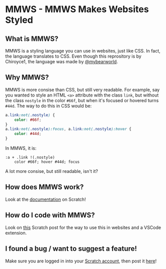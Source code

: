 # MMWS - MMWS Makes Websites Styled

## What is MMWS?

MMWS is a styling language you can use in websites, just like CSS. In fact, the language translates to CSS. Even though this reprository is by Chiroyce1, the language was made by [@mybearworld](https://scratch.mit.edu/users/mybearworld).

## Why MMWS?

MMWS is more consise than CSS, but still very readable. For example, say you wanted to style an HTML `<a>` attribute with the class `link`, but without the class `nostyle` in the color `#66f`, but when it's focused or hovered turns `#44d`. The way to do this in CSS would be:  
```css
a.link:not(.nostyle) {
    color: #66f;
}
a.link:not(.nostyle):focus, a.link:not(.nostyle):hover {
    color: #44d;
}
```
In MMWS, it is:  
```
:a + .link !(.nostyle)
    color #66f; hover #44d; focus
```
A lot more consise, but still readable, isn't it?

## How does MMWS work?
Look at the [documentation](https://scratch.mit.edu/discuss/post/6413069/) on Scratch!

## How do I code with MMWS?
Look on [this](https://scratch.mit.edu/discuss/post/6413065/) Scratch post for the way to use this in websites and a VSCode extension.

## I found a bug / want to suggest a feature!
Make sure you are logged in into your [Scratch account](https://scratch.mit.edu/join/), then post it [here](https://scratch.mit.edu/discuss/topic/614138/#reply)!
